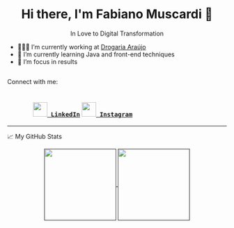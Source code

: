 <h1 align="center">Hi there, I'm Fabiano Muscardi 👋</h1>
<p align="center">In Love to Digital Transformation</p>


  - 👨🏽‍💻 I’m currently working at [Drogaria Araújo](https://www.araujo.com.br/)
  - 🔎 I’m currently learning Java and front-end techniques
  - 🚀 I’m focus in results

  <h2 align="left"></h2>
Connect with me:


  <h3 align="left">
     <code>
       <a href="https://www.linkedin.com/in/fabiano-muscardi-961356198/" title="LinkedIn Profile"><img width="33" src="https://github.com/zumrudu-anka/zumrudu-anka/blob/master/images/linkedin.svg"> LinkedIn</a></code>
     <code><a href="https://www.instagram.com/muscardi_dev/" title="Instagram Profile"><img width="33" src="https://github.com/zumrudu-anka/zumrudu-anka/blob/master/images/instagram.svg"> Instagram</a></code>
  </h3>

  <hr>

  📈 My GitHub Stats

  <p align=center>
     <a href="" title="" target="">
       <img height=165 align="center"
         src="https://github-readme-stats.vercel.app/api?username=fmuscardi&show_icons=true&theme=react">
     </a>
     <a href="" target="">
       <img height=165 align="center"
         src="https://github-readme-stats.vercel.app/api/top-langs?username=fmuscardi&show_icons=true&theme=react" />
     </a>
  </p>

